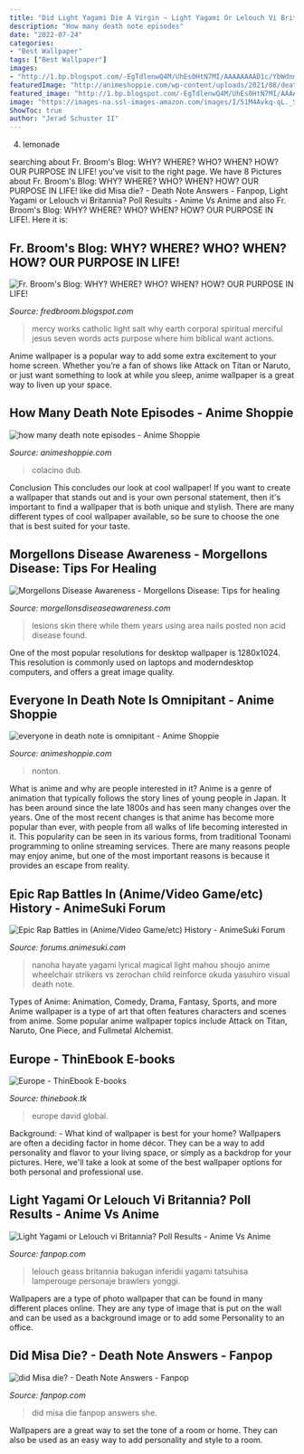 ```yaml
---
title: "Did Light Yagami Die A Virgin ~ Light Yagami Or Lelouch Vi Britannia? Poll Results"
description: "How many death note episodes"
date: "2022-07-24"
categories:
- "Best Wallpaper"
tags: ["Best Wallpaper"]
images:
- "http://1.bp.blogspot.com/-EgTdlenwQ4M/UhEs0HtN7MI/AAAAAAAAD1c/YbWdnm_slMY/s1600/works-of-mercy.png"
featuredImage: "http://animeshoppie.com/wp-content/uploads/2021/08/death-note-768x430.jpg"
featured_image: "http://1.bp.blogspot.com/-EgTdlenwQ4M/UhEs0HtN7MI/AAAAAAAAD1c/YbWdnm_slMY/s1600/works-of-mercy.png"
image: "https://images-na.ssl-images-amazon.com/images/I/51M4Avkq-qL._SX401_BO1,204,203,200_.jpg"
ShowToc: true
author: "Jerad Schuster II"
---
```



4. lemonade 

	

		
searching about Fr. Broom&#039;s Blog: WHY? WHERE? WHO? WHEN? HOW? OUR PURPOSE IN LIFE! you've visit to the right page. We have 8 Pictures about Fr. Broom&#039;s Blog: WHY? WHERE? WHO? WHEN? HOW? OUR PURPOSE IN LIFE! like did Misa die? - Death Note Answers - Fanpop, Light Yagami or Lelouch vi Britannia? Poll Results - Anime Vs Anime and also Fr. Broom&#039;s Blog: WHY? WHERE? WHO? WHEN? HOW? OUR PURPOSE IN LIFE!. Here it is:
		
    
## Fr. Broom&#039;s Blog: WHY? WHERE? WHO? WHEN? HOW? OUR PURPOSE IN LIFE!

<img loading=lazy src="http://1.bp.blogspot.com/-EgTdlenwQ4M/UhEs0HtN7MI/AAAAAAAAD1c/YbWdnm_slMY/s1600/works-of-mercy.png" onerror="this.onerror=null;this.src='https://tse2.mm.bing.net/th?id=OIP.LXN-PrP1gJYeGwNWJrCvogHaGu&amp;pid=15.1';" alt="Fr. Broom&#039;s Blog: WHY? WHERE? WHO? WHEN? HOW? OUR PURPOSE IN LIFE!">

_Source: fredbroom.blogspot.com_

>mercy works catholic light salt why earth corporal spiritual merciful jesus seven words acts purpose where him biblical want actions. 

	

Anime wallpaper is a popular way to add some extra excitement to your home screen. Whether you’re a fan of shows like Attack on Titan or Naruto, or just want something to look at while you sleep, anime wallpaper is a great way to liven up your space.

    
## How Many Death Note Episodes - Anime Shoppie

<img loading=lazy src="http://animeshoppie.com/wp-content/uploads/2021/08/death-note-768x430.jpg" onerror="this.onerror=null;this.src='https://tse1.mm.bing.net/th?id=OIP.ikWWNyuFqqywn-P5t6LpPAHaEJ&amp;pid=15.1';" alt="how many death note episodes - Anime Shoppie">

_Source: animeshoppie.com_

>colacino dub. 

	

Conclusion
This concludes our look at cool wallpaper! If you want to create a wallpaper that stands out and is your own personal statement, then it's important to find a wallpaper that is both unique and stylish. There are many different types of cool wallpaper available, so be sure to choose the one that is best suited for your taste.

    
## Morgellons Disease Awareness - Morgellons Disease: Tips For Healing

<img loading=lazy src="http://morgellonsdiseaseawareness.com/yahoo_site_admin/assets/images/cnlesion.255124817_std.jpeg" onerror="this.onerror=null;this.src='https://tse4.mm.bing.net/th?id=OIP.MQhr3tI21NxA5qZyXJ9sfAHaFn&amp;pid=15.1';" alt="Morgellons Disease Awareness - Morgellons Disease: Tips for healing">

_Source: morgellonsdiseaseawareness.com_

>lesions skin there while them years using area nails posted non acid disease found. 

	

One of the most popular resolutions for desktop wallpaper is 1280x1024. This resolution is commonly used on laptops and moderndesktop computers, and offers a great image quality.

    
## Everyone In Death Note Is Omnipitant - Anime Shoppie

<img loading=lazy src="http://animeshoppie.com/wp-content/uploads/2021/08/death-note-16.jpeg" onerror="this.onerror=null;this.src='https://tse3.mm.bing.net/th?id=OIP.FZrE1iY6PQe319KXk9xKeAHaEX&amp;pid=15.1';" alt="everyone in death note is omnipitant - Anime Shoppie">

_Source: animeshoppie.com_

>nonton. 

	

What is anime and why are people interested in it?
Anime is a genre of animation that typically follows the story lines of young people in Japan. It has been around since the late 1800s and has seen many changes over the years. One of the most recent changes is that anime has become more popular than ever, with people from all walks of life becoming interested in it. This popularity can be seen in its various forms, from traditional Toonami programming to online streaming services. There are many reasons people may enjoy anime, but one of the most important reasons is because it provides an escape from reality.

    
## Epic Rap Battles In (Anime/Video Game/etc) History - AnimeSuki Forum

<img loading=lazy src="http://images1.wikia.nocookie.net/__cb20100610040417/nanoha/images/2/29/Hayates.jpg" onerror="this.onerror=null;this.src='https://tse2.mm.bing.net/th?id=OIP.nVgwzZFN77nXi89TicoeggHaKm&amp;pid=15.1';" alt="Epic Rap Battles in (Anime/Video Game/etc) History - AnimeSuki Forum">

_Source: forums.animesuki.com_

>nanoha hayate yagami lyrical magical light mahou shoujo anime wheelchair strikers vs zerochan child reinforce okuda yasuhiro visual death note. 

	

Types of Anime: Animation, Comedy, Drama, Fantasy, Sports, and more
Anime wallpaper is a type of art that often features characters and scenes from anime. Some popular anime wallpaper topics include Attack on Titan, Naruto, One Piece, and Fullmetal Alchemist.

    
## Europe - ThinEbook E-books

<img loading=lazy src="https://images-na.ssl-images-amazon.com/images/I/51M4Avkq-qL._SX401_BO1,204,203,200_.jpg" onerror="this.onerror=null;this.src='https://tse3.mm.bing.net/th?id=OIP.dkV2Oqcizd3ypK12OAk9NwAAAA&amp;pid=15.1';" alt="Europe - ThinEbook E-books">

_Source: thinebook.tk_

>europe david global. 

	

Background: - What kind of wallpaper is best for your home?
Wallpapers are often a deciding factor in home décor. They can be a way to add personality and flavor to your living space, or simply as a backdrop for your pictures. Here, we'll take a look at some of the best wallpaper options for both personal and professional use.

    
## Light Yagami Or Lelouch Vi Britannia? Poll Results - Anime Vs Anime

<img loading=lazy src="http://images6.fanpop.com/image/polls/1293000/1293492_1382236048320_full.jpg" onerror="this.onerror=null;this.src='https://tse1.mm.bing.net/th?id=OIP.XzgryemTHEGIoYhQNjF4YwHaG-&amp;pid=15.1';" alt="Light Yagami or Lelouch vi Britannia? Poll Results - Anime Vs Anime">

_Source: fanpop.com_

>lelouch geass britannia bakugan inferidii yagami tatsuhisa lamperouge personaje brawlers yonggi. 

	



Wallpapers are a type of photo wallpaper that can be found in many different places online. They are any type of image that is put on the wall and can be used as a background image or to add some Personality to an office.

    
## Did Misa Die? - Death Note Answers - Fanpop

<img loading=lazy src="http://images6.fanpop.com/image/answers/3377000/3377579_1380936876388.9res_400_300.jpg" onerror="this.onerror=null;this.src='https://tse3.mm.bing.net/th?id=OIP.-2UTE_HIrMSH7W1h0kAnHAAAAA&amp;pid=15.1';" alt="did Misa die? - Death Note Answers - Fanpop">

_Source: fanpop.com_

>did misa die fanpop answers she. 

	

Wallpapers are a great way to set the tone of a room or home. They can also be used as an easy way to add personality and style to a room.

